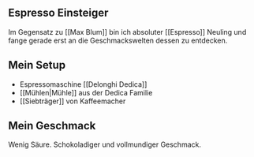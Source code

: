
## Espresso Einsteiger

Im Gegensatz zu [[Max Blum]] bin ich absoluter [[Espresso]] Neuling und fange gerade erst an die Geschmackswelten dessen zu entdecken.

## Mein Setup

- Espressomaschine [[Delonghi Dedica]]
- [[Mühlen|Mühle]] aus der Dedica Familie
- [[Siebträger]] von Kaffeemacher


## Mein Geschmack 

Wenig Säure. Schokoladiger und vollmundiger Geschmack. 


